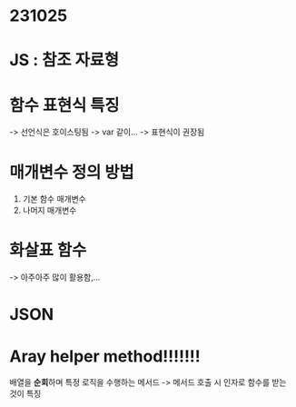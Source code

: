 # 231025
# JS : 참조 자료형
# 

# 함수 표현식 특징
-> 선언식은 호이스팅됨 -> var 같이...
-> 표현식이 권장됨

# 매개변수 정의 방법
1. 기본 함수 매개변수
2. 나머지 매개변수

# 화살표 함수
-> 아주아주 많이 활용함,...


# JSON


# Aray helper method!!!!!!!
배열을 **순회**하며 특정 로직을 수행하는 메서드
-> 메서드 호출 시 인자로 함수를 받는 것이 특징

